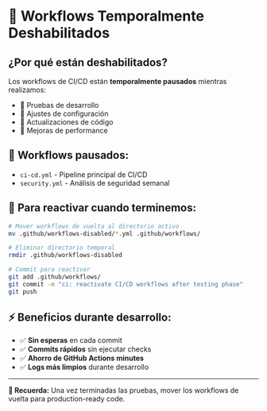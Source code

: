 # 🛑 Workflows Temporalmente Deshabilitados

## ¿Por qué están deshabilitados?

Los workflows de CI/CD están **temporalmente pausados** mientras realizamos:
- 🧪 Pruebas de desarrollo
- 🔧 Ajustes de configuración  
- 📝 Actualizaciones de código
- 🚀 Mejoras de performance

## 📁 Workflows pausados:

- `ci-cd.yml` - Pipeline principal de CI/CD
- `security.yml` - Análisis de seguridad semanal

## 🔄 Para reactivar cuando terminemos:

```bash
# Mover workflows de vuelta al directorio activo
mv .github/workflows-disabled/*.yml .github/workflows/

# Eliminar directorio temporal
rmdir .github/workflows-disabled

# Commit para reactivar
git add .github/workflows/
git commit -m "ci: reactivate CI/CD workflows after testing phase"
git push
```

## ⚡ Beneficios durante desarrollo:

- ✅ **Sin esperas** en cada commit
- ✅ **Commits rápidos** sin ejecutar checks
- ✅ **Ahorro de GitHub Actions minutes**
- ✅ **Logs más limpios** durante desarrollo

---

**🎯 Recuerda:** Una vez terminadas las pruebas, mover los workflows de vuelta para production-ready code. 
